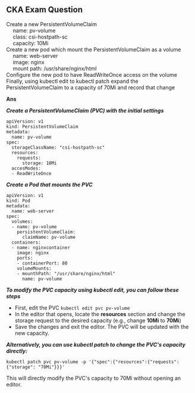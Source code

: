 ## CKA Exam Question
Create a new PersistentVolumeClaim <br>
&emsp; name: pv-volume<br>
&emsp; class: csi-hostpath-sc<br>
&emsp; capacity: 10Mi<br>
Create a new pod which mount the PersistentVolumeClaim as a volume<br>
&emsp; name: web-server<br>
&emsp; image: nginx<br>
&emsp; mount path: /usr/share/nginx/html<br>
Configure the new pod to have ReadWriteOnce access on the volume <br>
Finally, using kubectl edit to kubectl patch expand the PersistentVolumeClaim to a capacity of 70Mi and record that change

 **Ans**

***Create a PersistentVolumeClaim (PVC) with the initial settings***

```
apiVersion: v1
kind: PersistentVolumeClaim
metadata:
  name: pv-volume
spec:
  storageClassName: "csi-hostpath-sc"     
  resources:
    requests:
      storage: 10Mi
  accesModes:
  - ReadWriteOnce

```

***Create a Pod that mounts the PVC***
```
apiVersion: v1
kind: Pod
metadata:
  name: web-server
spec:
  volumes:
  - name: pv-volume
    persistentVolumeClaim:
      claimName: pv-volume
  containers:
  - name: nginxcontainer
    image: nginx
    ports: 
    - containerPort: 80
    volumeMounts:
    - mounthPath: "/usr/share/nginx/html"
      name: pv-volume

```
***To modify the PVC capacity using kubectl edit, you can follow these steps***
* First, edit the PVC ```kubectl edit pvc pv-volume```
* In the editor that opens, locate the **resources** section and change the storage request to the desired capacity (e.g., change **10Mi** to **70Mi**)
* Save the changes and exit the editor. The PVC will be updated with the new capacity.

***Alternatively, you can use kubectl patch to change the PVC's capacity directly:***
```
kubectl patch pvc pv-volume -p '{"spec":{"resources":{"requests":{"storage": "70Mi"}}}'
```
This will directly modify the PVC's capacity to 70Mi without opening an editor.
      
